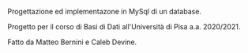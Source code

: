 Progettazione ed implementazone in MySql di un database.

Progetto per il corso di Basi di Dati all'Università di Pisa a.a. 2020/2021.

Fatto da Matteo Bernini e Caleb Devine.
